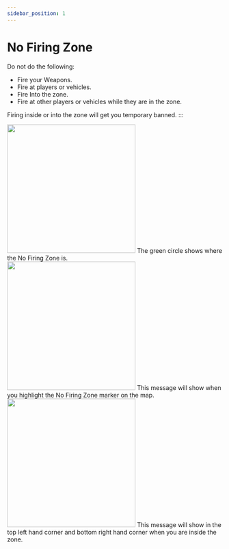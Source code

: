 ```yaml
---
sidebar_position: 1
---
```


# No Firing Zone

Do not do the following:
- Fire your Weapons.
- Fire at players or vehicles.
- Fire Into the zone.
- Fire at other players or vehicles while they are in the zone.

Firing inside or into the zone will get you temporary banned.
:::  

  <div class="flex-vcenter mb-1">
    <img src="/img/nfz/nfzmapzone.png" width="300px"/>
    The green circle shows where the No Firing Zone is.
  </div>

  <div class="flex-vcenter mb-1">
    <img src="/img/nfz/nfzmappopup.png" width="300px"/>
    This message will show when you highlight the No Firing Zone marker on the map.
  </div>

  <div class="flex-vcenter">
    <img src="/img/nfz/nfzmsgpopup.png" width="300px"/>
    This message will show in the top left hand corner and bottom right hand corner when you are inside the zone.
  </div>
